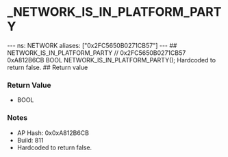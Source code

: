 # _NETWORK_IS_IN_PLATFORM_PARTY

--- ns: NETWORK aliases: ["0x2FC5650B0271CB57"] --- ## NETWORK_IS_IN_PLATFORM_PARTY  // 0x2FC5650B0271CB57 0xA812B6CB BOOL NETWORK_IS_IN_PLATFORM_PARTY();  Hardcoded to return false.  ## Return value

### Return Value
* BOOL

### Notes
* AP Hash: 0x0xA812B6CB
* Build: 811
* Hardcoded to return false.

